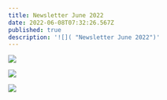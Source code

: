 ```yaml
---
title: Newsletter June 2022
date: 2022-06-08T07:32:26.567Z
published: true
description: '![]( "Newsletter June 2022")'
---
```

![](/images/uploads/reaching-june-2022_1.png)

![](/images/uploads/reaching-june-2022-2.png)

![](/images/uploads/reaching-june-2022-3.png)
